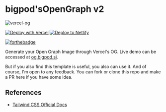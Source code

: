 # bigpod'sOpenGraph v2

![vercel-og](https://socialify.git.ci/yehezkielgunawan/vercel-og/image?description=1&descriptionEditable=Generate%20simple%20Open%20Graph%20Image%20through%20Vercel%20OG&logo=https%3A%2F%2Fwww.saashub.com%2Fimages%2Fapp%2Fservice_logos%2F61%2Fad5f7085bd71%2Flarge.png%3F1587515045&owner=1&theme=Dark)

[![Deploy with Vercel](https://vercel.com/button)](https://vercel.com/import/git?s=https://github.com/yehezkielgunawan/yehez-nexttailwind-starter) [![Deploy to Netlify](https://www.netlify.com/img/deploy/button.svg)](https://app.netlify.com/start/deploy?repository=https://github.com/yehezkielgunawan/yehez-nexttailwind-starter)

[![forthebadge](https://res.cloudinary.com/yehez/image/upload/v1635325228/made-by-typescript_mz1tue.svg)](https://forthebadge.com)

Generate your Open Graph Image through Vercel's OG. Live demo can be accessed at [og.bigpod.si](https://og.bigpod.si).

But if you also find this template is useful, you also can use it. And of course, I'm open to any feedback. You can fork or clone this repo and make a PR here if you have some idea.

## References

- [Tailwind CSS Official Docs](https://tailwindcss.com/)

